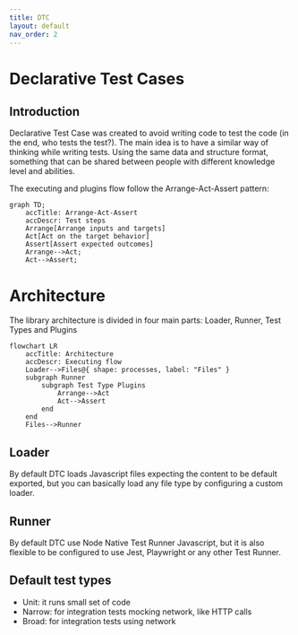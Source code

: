 ```yaml
---
title: DTC
layout: default
nav_order: 2
---
```


# Declarative Test Cases

## Introduction

Declarative Test Case was created to avoid writing code to test the code (in the end, who tests the test?). The main idea is to have a similar way of thinking while writing tests. Using the same data and structure format, something that can be shared between people with different knowledge level and abilities.

The executing and plugins flow follow the Arrange-Act-Assert pattern:

```mermaid
graph TD;
    accTitle: Arrange-Act-Assert
    accDescr: Test steps
    Arrange[Arrange inputs and targets]
    Act[Act on the target behavior]
    Assert[Assert expected outcomes]
    Arrange-->Act;
    Act-->Assert;
```

# Architecture

The library architecture is divided in four main parts: Loader, Runner, Test Types and Plugins

```mermaid
flowchart LR
    accTitle: Architecture
    accDescr: Executing flow
    Loader-->Files@{ shape: processes, label: "Files" }
    subgraph Runner
        subgraph Test Type Plugins
            Arrange-->Act
            Act-->Assert
        end
    end
    Files-->Runner
```

## Loader

By default DTC loads Javascript files expecting the content to be default exported, but you can basically load any file type by configuring a custom loader.

## Runner

By default DTC use Node Native Test Runner Javascript, but it is also flexible to be configured to use Jest, Playwright or any other Test Runner.

## Default test types

- Unit: it runs small set of code
- Narrow: for integration tests mocking network, like HTTP calls
- Broad: for integration tests using network

